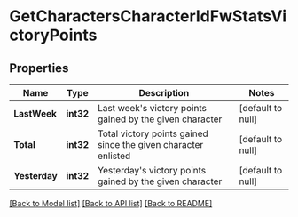 # GetCharactersCharacterIdFwStatsVictoryPoints

## Properties
Name | Type | Description | Notes
------------ | ------------- | ------------- | -------------
**LastWeek** | **int32** | Last week&#39;s victory points gained by the given character | [default to null]
**Total** | **int32** | Total victory points gained since the given character enlisted | [default to null]
**Yesterday** | **int32** | Yesterday&#39;s victory points gained by the given character | [default to null]

[[Back to Model list]](../README.md#documentation-for-models) [[Back to API list]](../README.md#documentation-for-api-endpoints) [[Back to README]](../README.md)


